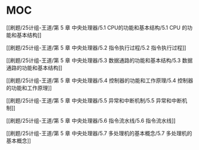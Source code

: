 # MOC

[[刷题/25计组-王道/第 5 章 中央处理器/5.1 CPU的功能和基本结构/5.1 CPU 的功能和基本结构]]

[[刷题/25计组-王道/第 5 章 中央处理器/5.2 指令执行过程/5.2 指令执行过程]]

[[刷题/25计组-王道/第 5 章 中央处理器/5.3 数据通路的功能和基本结构/5.3 数据通路的功能和基本结构]]

[[刷题/25计组-王道/第 5 章 中央处理器/5.4 控制器的功能和工作原理/5.4 控制器的功能和工作原理]]

[[刷题/25计组-王道/第 5 章 中央处理器/5.5 异常和中断机制/5.5 异常和中断机制]]

[[刷题/25计组-王道/第 5 章 中央处理器/5.6 指令流水线/5.6 指令流水线]]

[[刷题/25计组-王道/第 5 章 中央处理器/5.7 多处理机的基本概念/5.7 多处理机的基本概念]]